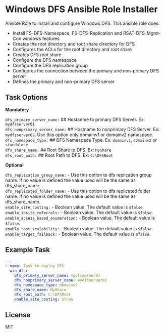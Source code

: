 Windows DFS Ansible Role Installer
=========

Ansible Role to install and configure Windows DFS. This ansible role does:<br/>

 - Install FS-DFS-Namespace, FS-DFS-Replication and RSAT-DFS-Mgmt-Con windows features
 - Creates the root directory and root share directory for DFS
 - Configures the ACLs for the root directory and root share
 - Creates DFS root share
 - Configure the DFS namespace
 - Configure the DFS replication group
 - Configures the connection between the primary and non-primary DFS server
 - Defines the primary and non-primary DFS server

Task Options
--------------

**Mandatory**

`dfs_primary_server_name:` ## Hostanme to primary DFS Server. Ex: `mydfsserver01`<br/>
`dfs_nonprimary_server_name:` ## Hostname to nonprimary DFS Server. Ex: `mydfsserver02`. Use this option only domainv1 or domainv2 namespace.<br/>
`dfs_namespace_type:` ## DFS Namespace Type. Ex: `domainv1`, `domainv2` or `standalone`<br/>
`dfs_share_name:` ## Root Share to DFS. Ex: `MyShare`<br/>
`dfs_root_path:` ## Root Path to DFS. Ex: `C:\DFSRoot`<br/>

**Optional**

`dfs_replication_group_name:` - Use this option to dfs replication group name. If no value is defined the value used will be the same as dfs_share_name.<br/>
`dfs_replicated_folder_name:` - Use this option to dfs replicated folder name. If no value is defined the value used will be the same as dfs_share_name.<br/>
`enable_site_costing:` - Boolean value. The default value is `$false`.<br/>
`enable_insite_referrals:` - Boolean value. The default value is `$false`.<br/>
`enable_access_based_enumeration:` - Boolean value. The default value is `$false`.<br/>
`enable_root_scalability:` - Boolean value. The default value is `$false`.<br/>
`enable_target_failback:` - Boolean value. The default value is `$false`.<br/>

Example Task
----------------

```yaml
---
- name: Task to deploy DFS
  win_dfs:
    dfs_primary_server_name: mydfsserver01
    dfs_nonprimary_server_name: mydfsserver02
    dfs_namespace_type: domainv2
    dfs_share_name: MyShare
    dfs_root_path: C:\DFSRoot
    enable_site_costing: $true
```

License
-------

MIT
